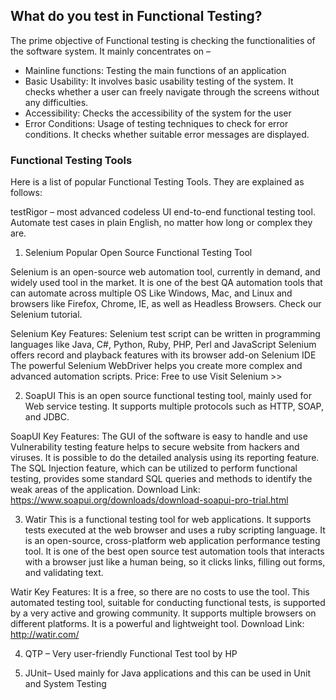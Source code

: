 ## What do you test in Functional Testing?
The prime objective of Functional testing is checking the functionalities of the software system. It mainly concentrates on –

- Mainline functions:  Testing the main functions of an application
- Basic Usability: It involves basic usability testing of the system. It checks whether a user can freely navigate through the screens without any difficulties.
- Accessibility:  Checks the accessibility of the system for the user
- Error Conditions: Usage of testing techniques to check for error conditions.  It checks whether suitable error messages are displayed.

### Functional Testing Tools
Here is a list of popular Functional Testing Tools. They are explained as follows: 

testRigor – most advanced codeless UI end-to-end functional testing tool. Automate test cases in plain English, no matter how long or complex they are.
1) Selenium
Popular Open Source Functional Testing Tool

Selenium is an open-source web automation tool, currently in demand, and widely used tool in the market. It is one of the best QA automation tools that can automate across multiple OS Like Windows, Mac, and Linux and browsers like Firefox, Chrome, IE, as well as Headless Browsers. Check our Selenium tutorial.

Selenium
Key Features:
Selenium test script can be written in programming languages like Java, C#, Python, Ruby, PHP, Perl and JavaScript
Selenium offers record and playback features with its browser add-on Selenium IDE
The powerful Selenium WebDriver helps you create more complex and advanced automation scripts.
Price: Free to use
Visit Selenium >>

2) SoapUI
This is an open source functional testing tool, mainly used for Web service testing. It supports multiple protocols such as HTTP, SOAP, and JDBC.

SoapUI
Key Features:
The GUI of the software is easy to handle and use
Vulnerability testing feature helps to secure website from hackers and viruses.
It is possible to do the detailed analysis using its reporting feature.
The SQL Injection feature, which can be utilized to perform functional testing, provides some standard SQL queries and methods to identify the weak areas of the application.
Download Link: https://www.soapui.org/downloads/download-soapui-pro-trial.html

3) Watir
This is a functional testing tool for web applications. It supports tests executed at the web browser and uses a ruby scripting language. It is an open-source, cross-platform web application performance testing tool. It is one of the best open source test automation tools that interacts with a browser just like a human being, so it clicks links, filling out forms, and validating text.

Watir
Key Features:
It is a free, so there are no costs to use the tool.
This automated testing tool, suitable for conducting functional tests, is supported by a very active and growing community.
It supports multiple browsers on different platforms.
It is a powerful and lightweight tool.
Download Link: http://watir.com/

4) QTP – Very user-friendly Functional Test tool by HP

5) JUnit– Used mainly for Java applications and this can be used in Unit and System Testing